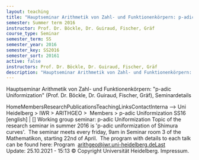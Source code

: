 ```yaml
---
layout: teaching
title: "Hauptseminar Arithmetik von Zahl- und Funktionenkörpern: p-adic Uniformization (Prof. Dr. Böckle, Dr. Guiraud, Fischer, Gräf), Seminardetails"
semester: Summer term 2016
instructor: Prof. Dr. Böckle, Dr. Guiraud, Fischer, Gräf
course_type: Seminar
semester_term: SS
semester_year: 2016
semester_key: SS2016
semester_sort: 20161
active: false
instructors: Prof. Dr. Böckle, Dr. Guiraud, Fischer, Gräf
description: "Hauptseminar Arithmetik von Zahl- und Funktionenkörpern: p-adic Uniformization (Prof. Dr. Böckle, Dr. Guiraud, Fischer, Gräf), Seminardetails"
---
```


Hauptseminar Arithmetik von Zahl- und Funktionenkörpern: "p-adic Uniformization" (Prof. Dr. Böckle, Dr. Guiraud, Fischer, Gräf), Seminardetails

HomeMembersResearchPublicationsTeachingLinksContactInterna --> Uni Heidelberg > IWR > ARITHGEO > &nbsp;Members >&nbsp;p-adic Uniformization SS16 [english]&nbsp;|&nbsp;[] Working group seminar: p-adic Uniformization Topic of the research seminar in summer 2016 is 'p-adic uniformization of Shimura curves'. &nbsp;The seminar meets every friday, 9am in Seminar room 3 of the Mathematikon, starting 22nd of April. &nbsp;The program with details to each talk can be found here: Program &nbsp;arithgeo@iwr.uni-heidelberg.deLast Update:&nbsp;25.10.2021 - 15:13 &copy; Copyright Universit&auml;t Heidelberg.&nbsp;Impressum.


